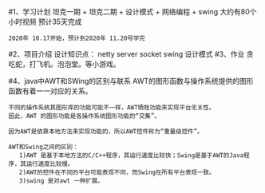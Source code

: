 #1、学习计划
    坦克一期 + 坦克二期 + 设计模式 + 网络编程 + swing 大约有80个小时视频
    预计35天完成
    
    2020年 10.17开始，预计到2020年 11.20号学完
#2、项目介绍
    设计知识点：
        netty server
        socket
        swing
        设计模式
#3、作业
    贪吃蛇，打飞机。泡泡堂。等小游戏。
    
#4、java中AWT和SWing的区别与联系
    AWT的图形函数与操作系统提供的图形函数有着一一对应的关系。
    
    不同的操作系统其图形库的功能可能不一样，AWT牺牲功能来实现平台无关性。
    因此，AWT 的图形功能是各操作系统图形功能的“交集”。
    
    因为AWT是依靠本地方法来实现功能的，所以AWT控件称为“重量级控件”。 
    
    AWT和Swing之间的区别：
       1)AWT 是基于本地方法的C/C++程序，其运行速度比较快；Swing是基于AWT的Java程序，其运行速度比较慢。
       2)AWT的控件在不同的平台可能表现不同，而Swing在所有平台表现一致。
       3)swing 是对awt 一种扩展。
